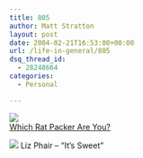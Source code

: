 ```yaml
---
title: 805
author: Matt Stratton
layout: post
date: 2004-02-21T16:53:00+00:00
url: /life-in-general/805
dsq_thread_id:
  - 28248664
categories:
  - Personal

---
```

[![][1]  
Which Rat Packer Are You?][2]

[![][3]][4] Liz Phair &#8211; &#8220;It&#8217;s Sweet&#8221;

 [1]: http://www.moderndrunkardmagazine.com/issues/06_03/images/yr-frank.jpg
 [2]: http://quizilla.com/users/moderndrunkard/quizzes/Which%20Rat%20Pack%20Member%20Are%20You
 [3]: http://ax.phobos.apple.com.edgesuite.net/images/iTunes.gif
 [4]: http://www.itunes.com